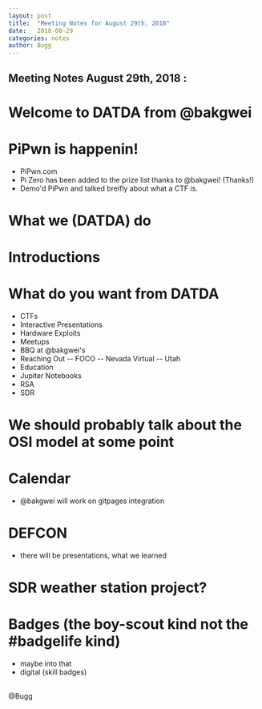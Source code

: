 ```yaml
---
layout: post
title:  "Meeting Notes for August 29th, 2018"
date:   2018-08-29
categories: notes
author: Bugg
---
```

## Meeting Notes August 29th, 2018 :

# Welcome to DATDA from @bakgwei

# PiPwn is happenin!
- PiPwn.com
- Pi Zero has been added to the prize list thanks to @bakgwei! (Thanks!)
- Demo'd PiPwn and talked breifly about what a CTF is.

# What we (DATDA) do

# Introductions

# What do you want from DATDA
- CTFs
- Interactive Presentations
- Hardware Exploits
- Meetups
- BBQ at @bakgwei's
- Reaching Out
-- FOCO
-- Nevada Virtual
-- Utah
- Education
- Jupiter Notebooks
- RSA
- SDR 

# We should probably talk about the OSI model at some point

# Calendar 
- @bakgwei will work on gitpages integration

# DEFCON 
- there will be presentations, what we learned

# SDR weather station project?

# Badges (the boy-scout kind not the #badgelife kind)
- maybe into that 
- digital (skill badges)


<br>
@Bugg
